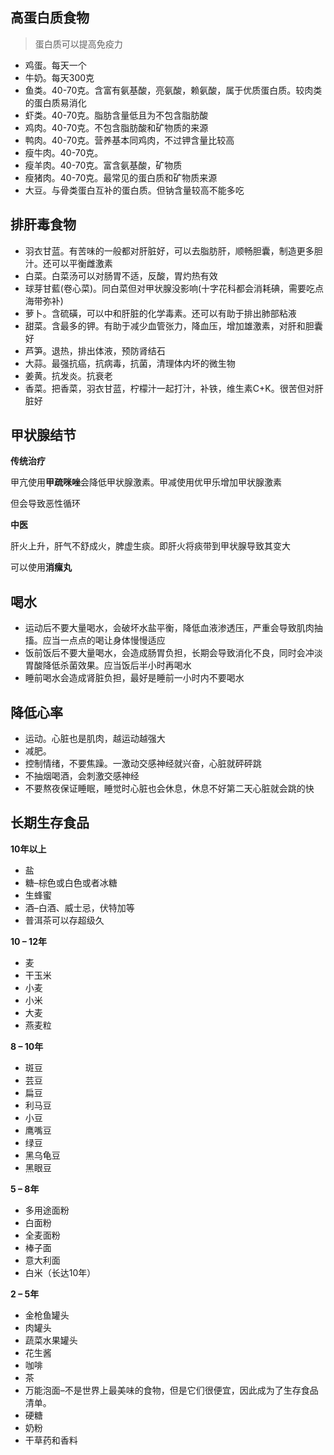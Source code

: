 ## 高蛋白质食物

> 蛋白质可以提高免疫力

- 鸡蛋。每天一个
- 牛奶。每天300克
- 鱼类。40-70克。含富有氨基酸，亮氨酸，赖氨酸，属于优质蛋白质。较肉类的蛋白质易消化
- 虾类。40-70克。脂肪含量低且为不包含脂肪酸
- 鸡肉。40-70克。不包含脂肪酸和矿物质的来源
- 鸭肉。40-70克。营养基本同鸡肉，不过钾含量比较高
- 瘦牛肉。40-70克。
- 瘦羊肉。40-70克。富含氨基酸，矿物质
- 瘦猪肉。40-70克。最常见的蛋白质和矿物质来源
- 大豆。与骨类蛋白互补的蛋白质。但钠含量较高不能多吃



## 排肝毒食物

- 羽衣甘蓝。有苦味的一般都对肝脏好，可以去脂肪肝，顺畅胆囊，制造更多胆汁。还可以平衡雌激素
- 白菜。白菜汤可以对肠胃不适，反酸，胃灼热有效
- 球芽甘藍(卷心菜)。同白菜但对甲状腺没影响(十字花科都会消耗碘，需要吃点海带弥补)
- 萝卜。含硫磺，可以中和肝脏的化学毒素。还可以有助于排出肺部粘液
- 甜菜。含最多的钾。有助于减少血管张力，降血压，增加雄激素，对肝和胆囊好
- 芦笋。退热，排出体液，预防肾结石
- 大蒜。最强抗癌，抗病毒，抗菌，清理体内坏的微生物
- 姜黄。抗发炎。抗衰老
- 香菜。把香菜，羽衣甘蓝，柠檬汁一起打汁，补铁，维生素C+K。很苦但对肝脏好



## 甲状腺结节

**传统治疗**

甲亢使用**甲疏咪唑**会降低甲状腺激素。甲减使用优甲乐增加甲状腺激素

但会导致恶性循环

**中医**

肝火上升，肝气不舒成火，脾虚生痰。即肝火将痰带到甲状腺导致其变大

可以使用**消瘰丸**



## 喝水

- 运动后不要大量喝水，会破坏水盐平衡，降低血液渗透压，严重会导致肌肉抽搐。应当一点点的喝让身体慢慢适应
- 饭前饭后不要大量喝水，会造成肠胃负担，长期会导致消化不良，同时会冲淡胃酸降低杀菌效果。应当饭后半小时再喝水
- 睡前喝水会造成肾脏负担，最好是睡前一小时内不要喝水



## 降低心率

- 运动。心脏也是肌肉，越运动越强大
- 减肥。
- 控制情绪，不要焦躁。一激动交感神经就兴奋，心脏就砰砰跳
- 不抽烟喝酒，会刺激交感神经
- 不要熬夜保证睡眠，睡觉时心脏也会休息，休息不好第二天心脏就会跳的快



## **长期生存食品**

**10年以上**

- 盐
- 糖–棕色或白色或者冰糖
- 生蜂蜜
- 酒–白酒、威士忌，伏特加等
- 普洱茶可以存超级久

**10 – 12年**

- 麦
- 干玉米
- 小麦
- 小米
- 大麦
- 燕麦粒

**8 – 10年**

- 斑豆
- 芸豆
- 扁豆
- 利马豆
- 小豆
- 鹰嘴豆
- 绿豆
- 黑乌龟豆
- 黑眼豆

**5 – 8年**

- 多用途面粉
- 白面粉
- 全麦面粉
- 棒子面
- 意大利面
- 白米（长达10年）

**2 – 5年**

- 金枪鱼罐头
- 肉罐头
- 蔬菜水果罐头
- 花生酱
- 咖啡
- 茶
- 万能泡面–不是世界上最美味的食物，但是它们很便宜，因此成为了生存食品清单。
- 硬糖
- 奶粉
- 干草药和香料
